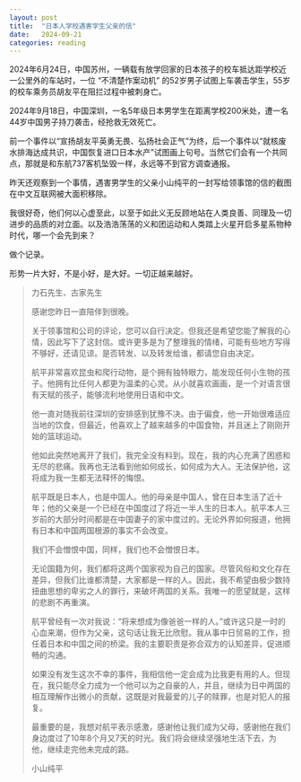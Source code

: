 ```yaml
---
layout: post
title:  "日本人学校遇害学生父亲的信"
date:   2024-09-21
categories: reading
---
```


2024年6月24日，中国苏州，一辆载有放学回家的日本孩子的校车抵达距学校近一公里外的车站时，一位 “不清楚作案动机” 的52岁男子试图上车袭击学生，55岁的校车乘务员胡友平在阻拦过程中被刺身亡。

2024年9月18日，中国深圳，一名5年级日本男学生在距离学校200米处，遭一名44岁中国男子持刀袭击，经抢救无效死亡。

前一个事件以“宣扬胡友平英勇无畏、弘扬社会正气”为终，后一个事件以“就核废水排海达成共识，中国恢复进口日本水产”试图画上句号。当然它们会有一个共同点，那就是和东航737客机坠毁一样，永远等不到官方调查通报。

昨天还观察到一个事情，遇害男学生的父亲小山纯平的一封写给领事馆的信的截图在中文互联网被大面积移除。

我很好奇，他们何以心虚至此，以至于如此义无反顾地站在人类良善、同理及一切进步的品质的对立面。以及浩浩荡荡的义和团运动和人类踏上火星开启多星系物种时代，哪一个会先到来？

做个记录。

形势一片大好，不是小好，是大好。一切正越来越好。

> 力石先生、古家先生
> 
> 感谢您昨日一直陪伴到很晚。
> 
> 关于领事馆和公司的评论，您可以自行决定。但我还是希望您能了解我的心情，因此写下了这封信。或许更多是为了整理我的情绪，可能有些地方写得不够好，还请见谅。是否转发、以及转发给谁，都请您自由决定。
> 
> 航平非常喜欢昆虫和爬行动物，是个拥有独特眼力，能发现任何小生物的孩子。他拥有比任何人都更为温柔的心灵。从小就喜欢画画，是一个对语言很有天赋的孩子，能够流利地使用日语和中文。
> 
> 他一直对随我前往深圳的安排感到犹豫不决。由于偏食，他一开始很难适应当地的饮食，但最近，他喜欢上了越来越多的中国食物，并且迷上了刚刚开始的篮球运动。
> 
> 他如此突然地离开了我们，我完全没有料到。现在，我的内心充满了困惑和无尽的悲痛。我再也无法看到他如何成长，如何成为大人。无法保护他，这将成为我一生都无法释怀的悔恨。
> 
> 航平既是日本人，也是中国人。他的母亲是中国人，曾在日本生活了近十年；他的父亲是一个已经在中国度过了将近一半人生的日本人。航平本人三岁前的大部分时间都是在中国妻子的家中度过的。无论外界如何报道，他拥有日本和中国两国根源的事实不会改变。
> 
> 我们不会憎恨中国，同样，我们也不会憎恨日本。
> 
> 无论国籍为何，我们都将这两个国家视为自己的国家。尽管风俗和文化存在差异，但我们比谁都清楚，大家都是一样的人。因此，我不希望由极少数持扭曲思想的卑劣之人的罪行，来破坏两国的关系。我唯一的愿望就是，这样的悲剧不再重演。
> 
> 航平曾经有一次对我说：“将来想成为像爸爸一样的人。”或许这只是一时的心血来潮，但作为父亲，这句话让我无比欣慰。我从事中日贸易的工作，担任着日本和中国之间的桥梁。我的主要职责是弥合双方的认知差异，促进顺畅的沟通。
> 
> 如果没有发生这次不幸的事件，我相信他一定会成为比我更有用的人。但现在，我只能尽全力成为一个他可以为之自豪的人，并且，继续为日中两国的相互理解作出微小的贡献，这既是对我最爱的儿子的赎罪，也是对犯人的报复。
> 
> 最重要的是，我想对航平表示感激，感谢他让我们成为父母，感谢他在我们身边度过了10年8个月又7天的时光。我们将会继续坚强地生活下去，为他，继续走完他未完成的路。
> 
> 小山纯平